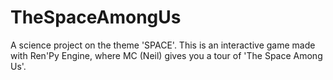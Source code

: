 # TheSpaceAmongUs
A science project on the theme 'SPACE'. This is an interactive game made with Ren'Py Engine, where MC (Neil) gives you a tour of 'The Space Among Us'.
